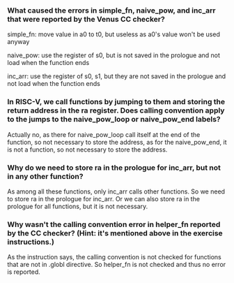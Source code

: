### What caused the errors in simple_fn, naive_pow, and inc_arr that were reported by the Venus CC checker?

simple_fn: move value in a0 to t0, but useless as a0's value won't be used anyway

naive_pow: use the register of s0, but is not saved in the prologue and not load when the function ends

inc_arr: use the register of s0, s1, but they are not saved in the prologue and not load when the function ends

### In RISC-V, we call functions by jumping to them and storing the return address in the ra register. Does calling convention apply to the jumps to the naive_pow_loop or naive_pow_end labels?

Actually no, as there for naive_pow_loop call itself at the end of the function, so not necessary to store the address, as for the naive_pow_end, it is not a function, so not necessary to store the address.

### Why do we need to store ra in the prologue for inc_arr, but not in any other function?

As among all these functions, only inc_arr calls other functions. So we need to store ra in the prologue for inc_arr. Or we can also store ra in the prologue for all functions, but it is not necessary.

### Why wasn't the calling convention error in helper_fn reported by the CC checker? (Hint: it's mentioned above in the exercise instructions.)

As the instruction says, the calling convention is not checked for functions that are not in .globl directive. So helper_fn is not checked and thus no error is reported.